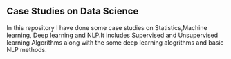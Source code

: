 ## Case Studies on Data Science

In this repository I have done some case studies on  Statistics,Machine learning, Deep learning and NLP.It includes Supervised and Unsupervised learning Algorithms along with the some deep learning alogrithms and basic NLP methods.

